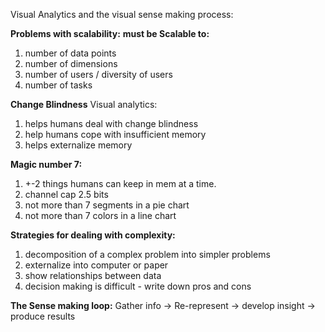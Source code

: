 
Visual Analytics and the visual sense making process:

**Problems with scalability:**
**must be Scalable to:**
1. number of data points
2. number of dimensions
3. number of users / diversity of users
4. number of tasks


**Change Blindness**
Visual analytics:
1. helps humans deal with change blindness
2. help humans cope with insufficient memory
3. helps externalize memory


**Magic number 7:**
1. +-2 things humans can keep in mem at a time.
2. channel cap 2.5 bits
3. not more than 7 segments in a pie chart
4. not more than 7 colors in a line chart


**Strategies for dealing with complexity:**
1. decomposition of a complex problem into simpler problems
2. externalize into computer or paper
3. show relationships between data
4. decision making is difficult - write down pros and cons


**The Sense making loop:**
Gather info -> Re-represent -> develop insight -> produce results



